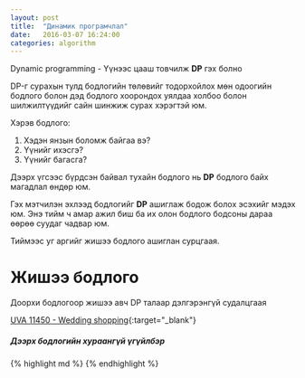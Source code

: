 ```yaml
---
layout: post
title:  "Динамик програмчлал"
date:   2016-03-07 16:24:00
categories: algorithm
---
```

Dynamic programming - Үүнээс цааш товчилж **DP** гэх болно

DP-г сурахын тулд бодлогийн төлөвийг тодорхойлох мөн одоогийн бодлого болон
дэд бодлого хоорондох уялдаа холбоо болон шилжилтүүдийг сайн шинжиж сурах хэрэгтэй юм.

Хэрэв бодлого:

1. Хэдэн янзын боломж байгаа вэ?
2. Үүнийг ихэсгэ?
3. Үүнийг багасга?

Дээрх үгсээс бүрдсэн байвал тухайн бодлого нь **DP** бодлого байх магадлал өндөр юм.

Гэх мэтчилэн эхлээд бодлогийг **DP** ашиглаж бодож болох эсэхийг мэдэх юм.
Энэ тийм ч амар ажил биш ба их олон бодлого бодсоны дараа өөрөө суудаг чадвар юм. 

Тиймээс уг аргийг жишээ бодлого ашиглан сурцгаая.

# Жишээ бодлого
Доорхи бодлогоор жишээ авч DP талаар дэлгэрэнгүй судалцгаая

[UVA 11450 - Wedding shopping](https://uva.onlinejudge.org/index.php?option=onlinejudge&page=show_problem&problem=2445){:target="_blank"}

##### Дээрх бодлогийн хураангүй үгүйлбэр
{% highlight md %}
{% endhighlight %}
